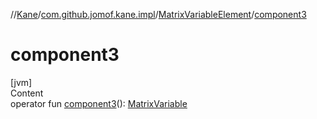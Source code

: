 //[Kane](../../index.md)/[com.github.jomof.kane.impl](../index.md)/[MatrixVariableElement](index.md)/[component3](component3.md)



# component3  
[jvm]  
Content  
operator fun [component3](component3.md)(): [MatrixVariable](../-matrix-variable/index.md)  



